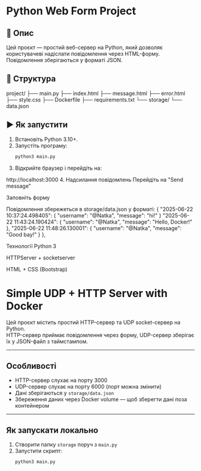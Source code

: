 # Python Web Form Project

## 📄 Опис
Цей проєкт — простий веб-сервер на Python, який дозволяє користувачеві надіслати повідомлення через HTML-форму. Повідомлення зберігаються у форматі JSON.

## 📁 Структура
project/
├── main.py
├── index.html
├── message.html
├── error.html
├── style.css
├── Dockerfile
├── requirements.txt
└── storage/
└── data.json

## ▶️ Як запустити
1. Встановіть Python 3.10+.
2. Запустіть програму:
   ```bash
   python3 main.py
3. Відкрийте браузер і перейдіть на:

http://localhost:3000
4. Надсилання повідомлень
Перейдіть на "Send message"

Заповніть форму

Повідомлення збережеться в storage/data.json у форматі:
{
  "2025-06-22 10:37:24.498405": {
    "username": "@Natka",
    "message": "hi!"
  }
  "2025-06-22 11:43:24.190424": {
    "username": "@Natka",
    "message": "Hello, Docker!"
  },
  "2025-06-22 11:48:26.130001": {
    "username": "@Natka",
    "message": "Good bay!"
  }
 },

Технології
Python 3

HTTPServer + socketserver

HTML + CSS (Bootstrap)

# Simple UDP + HTTP Server with Docker

Цей проєкт містить простий HTTP-сервер та UDP socket-сервер на Python.  
HTTP-сервер приймає повідомлення через форму, UDP-сервер зберігає їх у JSON-файл з таймстампом.

---

## Особливості

- HTTP-сервер слухає на порту 3000
- UDP-сервер слухає на порту 6000 (порт можна змінити)
- Дані зберігаються у `storage/data.json`
- Збереження даних через Docker volume — щоб зберегти дані поза контейнером

---
## Як запускати локально

1. Створити папку `storage` поруч з `main.py`
2. Запустити скрипт:
   ```bash
   python3 main.py